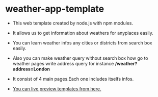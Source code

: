 # weather-app-template
* This web template created by node.js with npm modules.
* It allows us to get information about weathers for anyplaces easily.
* You can learn weather infos any cities or districts from search box easily.
* Also you can make weather query without search box how go to weather pages write address query for instance <b>/weather?address=London</b>

* It consist of 4 main pages.Each one includes itselfs infos.
* [You can live preview templates from here.](https://kivanc-weather-application.herokuapp.com/)

